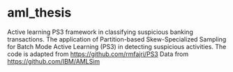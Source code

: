 # aml_thesis
Active learning PS3 framework in classifying suspicious banking transactions.
The application of Partition-based Skew-Specialized Sampling for Batch Mode Active Learning (PS3) in detecting suspicious activities.
The code is adapted from https://github.com/rmfajri/PS3
Data from https://github.com/IBM/AMLSim
